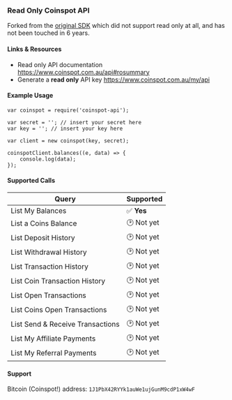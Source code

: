 ### Read Only Coinspot API

Forked from the [original SDK](https://github.com/rtw/npm-coinspot-api) which did not support read only at all, and has not been touched in 6 years.

#### Links & Resources
- Read only API documentation https://www.coinspot.com.au/api#rosummary
- Generate a **read only** API key https://www.coinspot.com.au/my/api

#### Example Usage

```
var coinspot = require('coinspot-api');

var secret = ''; // insert your secret here
var key = ''; // insert your key here

var client = new coinspot(key, secret);

coinspotClient.balances((e, data) => {
    console.log(data);
});
```

#### Supported Calls

| Query                            | Supported  |
|----------------------------------|------------|
| List My Balances | ✅ **Yes** |
| List a Coins Balance | 🕑 Not yet |
| List Deposit History | 🕑 Not yet |
| List Withdrawal History | 🕑 Not yet |
| List Transaction History | 🕑 Not yet |
| List Coin Transaction History | 🕑 Not yet |
| List Open Transactions | 🕑 Not yet |
| List Coins Open Transactions | 🕑 Not yet |
| List Send & Receive Transactions | 🕑 Not yet |
| List My Affiliate Payments | 🕑 Not yet |
| List My Referral Payments | 🕑 Not yet |

#### Support
Bitcoin (Coinspot!) address: `1J1PbX42RYYk1auWe1ujGunM9cdP1xW4wF`